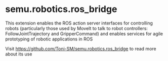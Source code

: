 # semu.robotics.ros_bridge

This extension enables the ROS action server interfaces for controlling robots (particularly those used by MoveIt to talk to robot controllers: FollowJointTrajectory and GripperCommand) and enables services for agile prototyping of robotic applications in ROS

Visit https://github.com/Toni-SM/semu.robotics.ros_bridge to read more about its use

